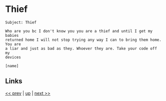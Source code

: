 # Thief

    Subject: Thief 

    Who are you bc I don't know you you are a thief and until I get my babies
    returned home I will not stop trying any way I can to bring them home. You are
    a liar and just as bad as they. Whoever they are. Take your code off my
    devices

    [name]

## Links

[<< prev](2023-07-25.md) | [up](../) | [next >> ](2023-09-20.md)
